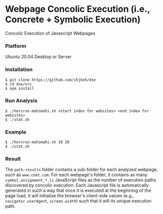 # Webpage Concolic Execution (i.e., Concrete + Symbolic Execution)
Concolic Execution of Javascript Webpages

### Platform
Ubuntu 20.04 Desktop or Server

### Installation
    $ git clone https://github.com/ihjkoh/dse
    $ cd dse/src
    $ npm install
    
### Run Analysis
    $ ./horcrux-mahimahi.sh <start index for websites> <end index for websites>
    $ ./stat.sh 
    
### Example
    $ ./horcrux-mahimahi.sh 10 20
    $ ./stat.sh 

### Result
The `path-results` folder contains a sub-folder for each analyzed webpage, such as `www.cnet.com`. For each webpage's folder, it contains as many `symbol_assignment_*.js` JavaScript files as the number of execution paths discovered by concolic execution. Each Javascript file is automatically generated in such a way that once it is executed at the beginning of the page load, it will initialize the browser's client-side values (e.g., `navigator.userAgent`, `screen.width`) such that it will its unique execution path. 

